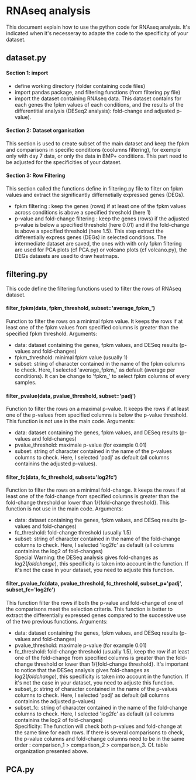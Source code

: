 # RNAseq analysis
This document explain how to use the python code for RNAseq analysis. It's indicated when it's necesseray to adapte the code to the specificity of your dataset.
## dataset.py
#### Section 1: import
- define working directory (folder containing code files)
- import pandas package, and filtering functions (from filtering.py file)
- import the dataset containing RNAseq data. This dataset contains for each genes the fpkm values of each conditions, and the results of the differentitial analysis (DESeq2 analysis): fold-change and adjusted p-value).
#### Section 2: Dataset organisation
This section is used to create subset of the main dataset and keep the fpkm and comparisons in specific conditions (coolumns filtering), for exemple only with day 7 data, or only the data in BMP+ conditions. This part need to be adjusted for the specificities of your dataset.
#### Section 3: Row Filtering
This section called the functions define in filtering.py file to filter on fpkm values and extract the significantly differnetially expressed genes (DEGs).
- fpkm filtering : keep the genes (rows) if at least one of the fpkm values across conditions is above a specified threshold (here 1)
- p-value and fold-change filtering : keep the genes (rows) if the adjusted p-value is below a specified threshold (here 0.01) and if the fold-change is above a specified threshold (here 1.5). This step extract the differentially express genes (DEGs) in selected conditions.
The intermediate dataset are saved, the ones with with only fpkm filtering are used for PCA plots (cf PCA.py) or volcano plots (cf volcano.py), the DEGs datasets are used to draw heatmaps.

## filtering.py
This code define the filtering functions used to filter the rows of RNAseq dataset.
#### filter_fpkm(data, fpkm_threshold, subset='average_fpkm_')
Function to filter the rows on a minimal fpkm value. It keeps the rows if at least one of the fpkm values from specified columns is greater than the specified fpkm threshold. Arguments:
- data: dataset containing the genes, fpkm values, and DESeq results (p-values and fold-changes)
- fpkm_threshold: minimal fpkm value (usually 1)
- subset: string of character contained in the name of the fpkm columns to check. Here, I selected 'average_fpkm_' as default (average per conditions). It can be change to 'fpkm_' to select fpkm columns of every samples.
#### filter_pvalue(data, pvalue_threshold, subset='padj')
Function to filter the rows on a maximal p-value. It keeps the rows if at least one of the p-values from specified columns is below the p-value threshold. This function is not use in the main code. Arguments:
- data: dataset containing the genes, fpkm values, and DESeq results (p-values and fold-changes)
- pvalue_threshold: maximale p-value (for example 0.01)
- subset: string of character contained in the name of the p-values columns to check. Here, I selected 'padj' as default (all columns containins the adjusted p-values).
#### filter_fc(data, fc_threshold, subset='log2fc')
Function to filter the rows on a minimal fold-change. It keeps the rows if at least one of the fold-change from specified columns is greater than the fold-change threshold or lower than 1/{fold-change threshold}. This function is not use in the main code. Arguments:
- data: dataset containing the genes, fpkm values, and DESeq results (p-values and fold-changes)
- fc_threshold: fold-change threshold (usually 1.5)
- subset: string of character contained in the name of the fold-change columns to check. Here, I selected 'log2fc' as default (all columns containins the log2 of fold-changes)\
Special Warning: the DESeq analysis gives fold-changes as $log2(fold change)$, this specificity is taken into account in the function. If it's not the case in your dataset, you need to adjuste this function.
#### filter_pvalue_fc(data, pvalue_threshold, fc_threshold, subset_p='padj', subset_fc='log2fc')
This function filter the rows if both the p-value and fold-change of one of the comparisons meet the selection criteria. This function is better to extract the differentially expressed genes compared to the successive use of the two previous functions. Arguments:
- data: dataset containing the genes, fpkm values, and DESeq results (p-values and fold-changes)
- pvalue_threshold: maximale p-value (for example 0.01)
- fc_threshold: fold-change threshold (usually 1.5), keep the row if at least one of the fold-change from specified columns is greater than the fold-change threshold or lower than 1/{fold-change threshold}. It's important to notice that the DESeq analysis gives fold-changes as $log2(fold change)$, this specificity is taken into account in the function. If it's not the case in your dataset, you need to adjuste this function.
- subset_p: string of character contained in the name of the p-values columns to check. Here, I selected 'padj' as default (all columns containins the adjusted p-values)
- subset_fc: string of character contained in the name of the fold-change columns to check. Here, I selected 'log2fc' as default (all columns containins the log2 of fold-changes)\
Specificity: The function will check both p-values and fold-change at the same time for each rows. If there is several comparisons to check, the p-value columns and fold-change columns need to be in the same order : comparison_1 > comparison_2 > comparison_3. Cf. table organization presented above.

## PCA.py




